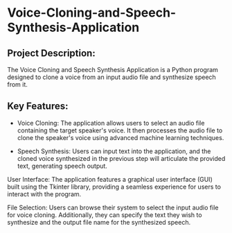 # Voice-Cloning-and-Speech-Synthesis-Application
## Project Description:
The Voice Cloning and Speech Synthesis Application is a Python program designed to clone a voice from an input audio file and synthesize speech from it.
<!--- The application provides a user-friendly interface for users to interact with.-->

## Key Features:

- Voice Cloning: The application allows users to select an audio file containing the target speaker's voice. It then processes the audio file to clone the speaker's voice using advanced machine learning techniques.

- Speech Synthesis: Users can input text into the application, and the cloned voice synthesized in the previous step will articulate the provided text, generating speech output.
  
User Interface: The application features a graphical user interface (GUI) built using the Tkinter library, providing a seamless experience for users to interact with the program.

File Selection: Users can browse their system to select the input audio file for voice cloning. Additionally, they can specify the text they wish to synthesize and the output file name for the synthesized speech.
<!--- 
Error Handling: The application incorporates error handling mechanisms to guide users in case of invalid input or unexpected errors during voice cloning and speech synthesis processes.

Accessibility: The application is designed to be accessible and user-friendly, catering to users with varying levels of technical expertise.

Technologies Used:

Python: The core programming language used for developing the application.
Tkinter: Python's standard GUI toolkit used for building the graphical user interface.
Machine Learning Libraries: Utilized for voice cloning, such as Tacotron 2 and WaveGlow, for synthesizing speech.
Implementation:
The application's implementation involves leveraging machine learning models for voice cloning and speech synthesis. It utilizes pretrained models such as Tacotron 2 and WaveGlow to perform the cloning and synthesis tasks.

Upon launching the application, users are presented with an intuitive interface where they can select the input audio file for voice cloning, input the text for speech synthesis, and specify the output file name. The application then processes the inputs, cloning the voice from the audio file and synthesizing speech from the provided text.

Through effective integration of machine learning algorithms and user interface design, the Voice Cloning and Speech Synthesis Application empowers users to create synthesized speech with personalized voices, opening avenues for creative expression and practical applications in various domains.-->

